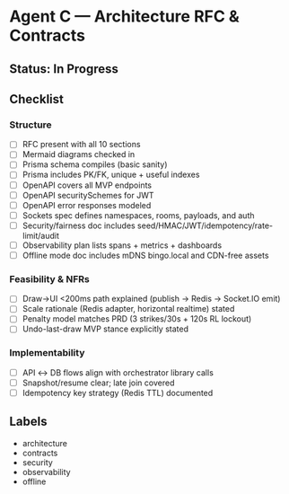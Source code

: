 # Agent C — Architecture RFC & Contracts

## Status: In Progress

## Checklist

### Structure
- [ ] RFC present with all 10 sections
- [ ] Mermaid diagrams checked in
- [ ] Prisma schema compiles (basic sanity)
- [ ] Prisma includes PK/FK, unique + useful indexes
- [ ] OpenAPI covers all MVP endpoints
- [ ] OpenAPI securitySchemes for JWT
- [ ] OpenAPI error responses modeled
- [ ] Sockets spec defines namespaces, rooms, payloads, and auth
- [ ] Security/fairness doc includes seed/HMAC/JWT/idempotency/rate-limit/audit
- [ ] Observability plan lists spans + metrics + dashboards
- [ ] Offline mode doc includes mDNS bingo.local and CDN-free assets

### Feasibility & NFRs
- [ ] Draw→UI <200ms path explained (publish → Redis → Socket.IO emit)
- [ ] Scale rationale (Redis adapter, horizontal realtime) stated
- [ ] Penalty model matches PRD (3 strikes/30s + 120s RL lockout)
- [ ] Undo-last-draw MVP stance explicitly stated

### Implementability
- [ ] API ↔ DB flows align with orchestrator library calls
- [ ] Snapshot/resume clear; late join covered
- [ ] Idempotency key strategy (Redis TTL) documented

## Labels
- architecture
- contracts
- security
- observability
- offline